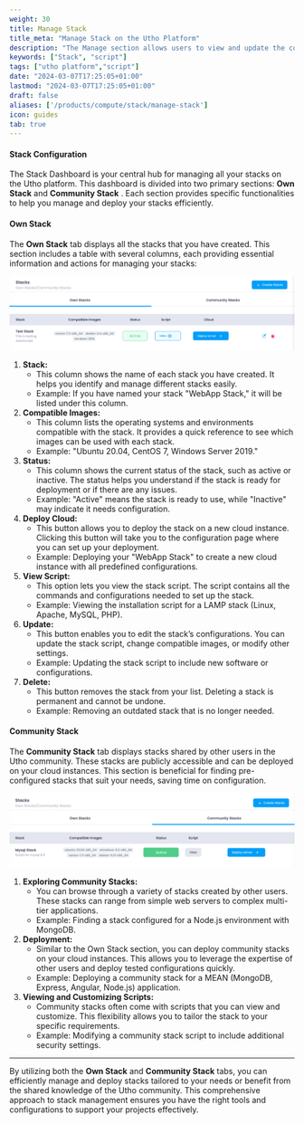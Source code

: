 ```yaml
---
weight: 30
title: Manage Stack
title_meta: "Manage Stack on the Utho Platform"
description: "The Manage section allows users to view and update the configuration of their deployed Stack. This section provides a comprehensive interface to manage Stack and destroy Stack."
keywords: ["Stack", "script"]
tags: ["utho platform","script"]
date: "2024-03-07T17:25:05+01:00"
lastmod: "2024-03-07T17:25:05+01:00"
draft: false 
aliases: ['/products/compute/stack/manage-stack']
icon: guides
tab: true
---
```

#### Stack Configuration

The Stack Dashboard is your central hub for managing all your stacks on the Utho platform. This dashboard is divided into two primary sections: **Own Stack** and  **Community Stack** . Each section provides specific functionalities to help you manage and deploy your stacks efficiently.

#### Own Stack

The **Own Stack** tab displays all the stacks that you have created. This section includes a table with several columns, each providing essential information and actions for managing your stacks:

![1719141260536](image/index/1719141260536.png)

1. **Stack:**
   * This column shows the name of each stack you have created. It helps you identify and manage different stacks easily.
   * Example: If you have named your stack "WebApp Stack," it will be listed under this column.
2. **Compatible Images:**
   * This column lists the operating systems and environments compatible with the stack. It provides a quick reference to see which images can be used with each stack.
   * Example: "Ubuntu 20.04, CentOS 7, Windows Server 2019."
3. **Status:**
   * This column shows the current status of the stack, such as active or inactive. The status helps you understand if the stack is ready for deployment or if there are any issues.
   * Example: "Active" means the stack is ready to use, while "Inactive" may indicate it needs configuration.
4. **Deploy Cloud:**
   * This button allows you to deploy the stack on a new cloud instance. Clicking this button will take you to the configuration page where you can set up your deployment.
   * Example: Deploying your "WebApp Stack" to create a new cloud instance with all predefined configurations.
5. **View Script:**
   * This option lets you view the stack script. The script contains all the commands and configurations needed to set up the stack.
   * Example: Viewing the installation script for a LAMP stack (Linux, Apache, MySQL, PHP).
6. **Update:**
   * This button enables you to edit the stack’s configurations. You can update the stack script, change compatible images, or modify other settings.
   * Example: Updating the stack script to include new software or configurations.
7. **Delete:**
   * This button removes the stack from your list. Deleting a stack is permanent and cannot be undone.
   * Example: Removing an outdated stack that is no longer needed.

#### Community Stack

The **Community Stack** tab displays stacks shared by other users in the Utho community. These stacks are publicly accessible and can be deployed on your cloud instances. This section is beneficial for finding pre-configured stacks that suit your needs, saving time on configuration.

![1719141273712](image/index/1719141273712.png)

1. **Exploring Community Stacks:**
   * You can browse through a variety of stacks created by other users. These stacks can range from simple web servers to complex multi-tier applications.
   * Example: Finding a stack configured for a Node.js environment with MongoDB.
2. **Deployment:**
   * Similar to the Own Stack section, you can deploy community stacks on your cloud instances. This allows you to leverage the expertise of other users and deploy tested configurations quickly.
   * Example: Deploying a community stack for a MEAN (MongoDB, Express, Angular, Node.js) application.
3. **Viewing and Customizing Scripts:**
   * Community stacks often come with scripts that you can view and customize. This flexibility allows you to tailor the stack to your specific requirements.
   * Example: Modifying a community stack script to include additional security settings.

---

By utilizing both the **Own Stack** and **Community Stack** tabs, you can efficiently manage and deploy stacks tailored to your needs or benefit from the shared knowledge of the Utho community. This comprehensive approach to stack management ensures you have the right tools and configurations to support your projects effectively.
